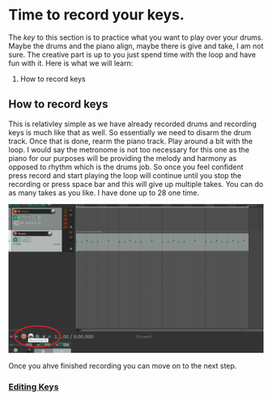 # Time to record your keys.
The *key* to this section is to practice what you want to play over your drums. Maybe the drums and the piano align, maybe there is give and take, I am not sure. The creative part is up to you just spend time with the loop and have fun with it. 
Here is what we will learn:
1. How to record keys

## How to record keys
This is relativley simple as we have already recorded drums and recording keys is much like that as well. So essentially we need to disarm the drum track. Once that is done, rearm the piano track. Play around a bit with the loop. I would say the metronome is not too necessary for this one as the piano for our purposes will be providing the melody and harmony as opposed to rhythm which is the drums job. So once you feel confident press record and start playing the loop will continue until you stop the recording or press space bar and this will give up multiple takes. You can do as many takes as you like. I have done up to 28 one time. 

![Record](/1rk.png)

Once you ahve finished recording you can move on to the next step. 
### [Editing Keys](/Editing_Keys.md)
